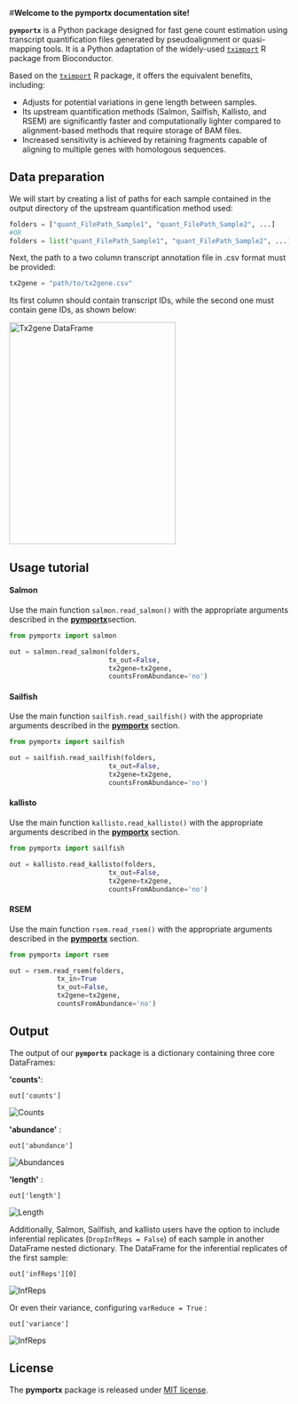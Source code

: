 

#**Welcome to the pymportx documentation site!**


**`pymportx`** is a Python package designed for fast gene count estimation using transcript quantification files generated by pseudoalignment or quasi-mapping tools. It is a Python adaptation of the widely-used [`tximport`](https://bioconductor.org/packages/release/bioc/html/tximport.html) R package from Bioconductor.


Based on the [`tximport`](https://bioconductor.org/packages/release/bioc/html/tximport.html) R package, it offers the equivalent benefits, including:

* Adjusts for potential variations in gene length between samples.
* Its upstream quantification methods (Salmon, Sailfish, Kallisto, and RSEM) are significantly faster and computationally lighter compared to alignment-based methods that require storage of BAM files.
* Increased sensitivity is achieved by retaining fragments capable of aligning to multiple genes with homologous sequences.


## Data preparation

We will start by creating a list of paths for each sample contained in the output directory of the upstream quantification method used:


```python
folders = ["quant_FilePath_Sample1", "quant_FilePath_Sample2", ...]
#OR
folders = list("quant_FilePath_Sample1", "quant_FilePath_Sample2", ...)
```

Next, the path to a two column transcript annotation file in .csv format must be provided: 

```python
tx2gene = "path/to/tx2gene.csv"
```

Its first column should contain transcript IDs, while the second one must contain gene IDs, as shown below:

<img src=Tx2geneDF.png alt="Tx2gene DataFrame" width="300" height="400">


## Usage tutorial

#### Salmon

Use the main function `salmon.read_salmon()` with the appropriate arguments described in the [**pymportx**](https://pymportx.readthedocs.io/en/latest/index%20copia/#:~:text=Edit%20on%20GitHub-,pymportx,-Here%20the%20main)section.

```python
from pymportx import salmon

out = salmon.read_salmon(folders,
                         tx_out=False,
                         tx2gene=tx2gene,
                         countsFromAbundance='no')
```


#### Sailfish

Use the main function `sailfish.read_sailfish()` with the appropriate arguments described in the [**pymportx**](https://pymportx.readthedocs.io/en/latest/index%20copia/#:~:text=Edit%20on%20GitHub-,pymportx,-Here%20the%20main) section.

```python
from pymportx import sailfish

out = sailfish.read_sailfish(folders,
                         tx_out=False,
                         tx2gene=tx2gene,
                         countsFromAbundance='no')
```

#### kallisto

Use the main function `kallisto.read_kallisto()` with the appropriate arguments described in the [**pymportx**](https://pymportx.readthedocs.io/en/latest/index%20copia/#:~:text=Edit%20on%20GitHub-,pymportx,-Here%20the%20main) section.

```python
from pymportx import sailfish

out = kallisto.read_kallisto(folders,
                         tx_out=False,
                         tx2gene=tx2gene,
                         countsFromAbundance='no')
```

#### RSEM

Use the main function `rsem.read_rsem()` with the appropriate arguments described in the [**pymportx**](https://pymportx.readthedocs.io/en/latest/index%20copia/#:~:text=Edit%20on%20GitHub-,pymportx,-Here%20the%20main) section.

```python
from pymportx import rsem

out = rsem.read_rsem(folders,
			tx_in=True
			tx_out=False,
			tx2gene=tx2gene,
			countsFromAbundance='no')
```

## Output

The output of our **``pymportx``** package is a dictionary containing three core DataFrames: 

**'counts'**: 

	out['counts']

![Counts](txi[counts].png)

**'abundance'** :

	out['abundance']

![Abundances](txi[abundance].png)

**'length'** : 

	out['length']

![Length](txi[length].png)


Additionally, Salmon, Sailfish, and kallisto users have the option to include inferential replicates (`DropInfReps = False`) of each sample in another DataFrame nested dictionary. The DataFrame for the inferential replicates of the first sample:


	out['infReps'][0]

![InfReps](txi[infReps][0].png)


Or even their variance, configuring `varReduce = True` :

	out['variance']

![InfReps](InfReps_var.png)


## License

The **pymportx** package is released under [MIT license](https://github.com/victorsanchezarevalo/pymportx/blob/main/LICENSE).
